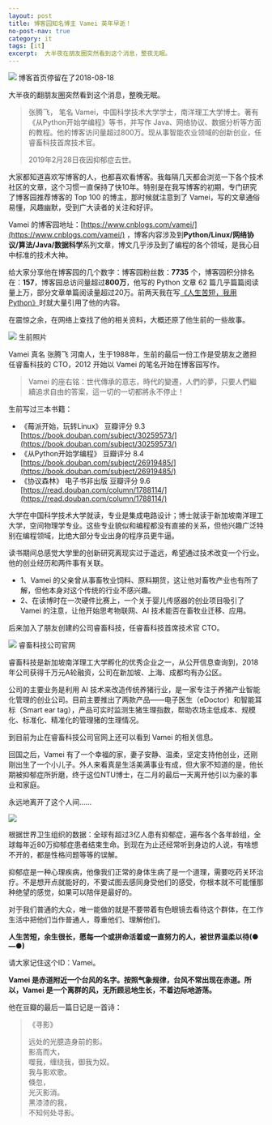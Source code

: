 ```yaml
---
layout: post
title: 博客园知名博主 Vamei 英年早逝！
no-post-nav: true
category: it
tags: [it]
excerpt:  大半夜在朋友圈突然看到这个消息，整夜无眠。
---
```


![](http://www.ityouknow.com/assets/images/2019/life/Vamei4.png)
博客首页停留在了2018-08-18

大半夜的翻朋友圈突然看到这个消息，整晚无眠。

> 张腾飞， 笔名 Vamei，中国科学技术大学学士，南洋理工大学博士。著有《从Python开始学编程》等书，并写作 Java、网络协议、数据分析等方面的教程。他的博客访问量超过800万。现从事智能农业领域的创新创业，任睿畜科技首席技术官。
> 
> 2019年2月28日夜因抑郁症去世。

大家都知道喜欢写博客的人，也都喜欢看博客。我每隔几天都会浏览一下各个技术社区的文章，这个习惯一直保持了快10年。特别是在我写博客的初期，专门研究了博客园推荐博客的 Top 100 的博主，那时候就注意到了  Vamei，写的文章通俗易懂，风趣幽默，受到广大读者的关注和好评。

Vamei 的博客园地址：[https://www.cnblogs.com/vamei/](https://www.cnblogs.com/vamei/) ，博客内容涉及到**Python/Linux/网络协议/算法/Java/数据科学**系列文章，博文几乎涉及到了编程的各个领域，是我心目中标准的技术大神。

给大家分享他在博客园的几个数字：博客园粉丝数：**7735** 个，博客园积分排名在：**157**，博客园总访问量超过**800万**，他写的 Python 文章 62 篇几乎篇篇阅读量上万，部分文章单篇阅读量超过20万。前两天我在写[《人生苦短，我用 Python》](http://www.ityouknow.com/python/2019/02/21/python-history.html)时就大量引用了他的内容。

在震惊之余，在网络上查找了他的相关资料，大概还原了他生前的一些故事。

![](http://www.ityouknow.com/assets/images/2019/life/Vamei1.png)
生前照片

Vamei 真名 张腾飞 河南人，生于1988年，生前的最后一份工作是受朋友之邀担任睿畜科技的 CTO，2012 开始以 Vamei 的笔名开始在博客园写作。

> Vamei 的座右铭：世代傳承的意志，時代的變遷，人們的夢，只要人們繼續追求自由的答案，這一切的一切都將永不停止！ 

生前写过三本书籍：

- 《莓派开始，玩转Linux》 豆瓣评分 9.3  [https://book.douban.com/subject/30259573/](https://book.douban.com/subject/30259573/)
- 《从Python开始学编程》  豆瓣评分 8.4  [https://book.douban.com/subject/26919485/](https://book.douban.com/subject/26919485/)
- 《协议森林》 电子书非出版 豆瓣评分 9.6 [https://read.douban.com/column/1788114/](https://read.douban.com/column/1788114/)  

大学在中国科学技术大学就读，专业是集成电路设计；博士就读于新加坡南洋理工大学，空间物理学专业。这些专业貌似和编程都没有直接的关系，但他兴趣广泛特别在编程领域，比绝大部分专业出身的程序员更牛逼。

读书期间总感觉大学里的创新研究离现实过于遥远，希望通过技术改变一个行业。他的创业经历和两件事有关联。

- 1、Vamei 的父亲曾从事畜牧业饲料、原料期货，这让他对畜牧产业也有所了解，但他本身对这个传统的行业不感兴趣。
- 2、在读博时在一次硬件比赛上，一个关于婴儿传感器的创业项目吸引了 Vamei 的注意，让他开始思考物联网、AI 技术能否在畜牧业迁移、应用。

后来加入了朋友创建的公司睿畜科技，任睿畜科技首席技术官 CTO。


![](http://www.ityouknow.com/assets/images/2019/life/Vamei2.png)
睿畜科技公司官网

睿畜科技是新加坡南洋理工大学孵化的优秀企业之一，从公开信息查询到，2018年公司获得千万元A轮融资，公司在新加坡、上海、成都均有办公区。

公司的主要业务是利用 AI 技术来改造传统养猪行业，是一家专注于养猪产业智能化管理的创业公司。目前主要推出了两款产品——电子医生（eDoctor）和智能耳标（Smart ear tag），产品可实时监测生猪生理指数，帮助农场主低成本、规模化、标准化、精准化的管理猪的生理情况。

到目前为止在睿畜科技公司官网上还可以看到 Vamei  的相关信息。

回国之后，Vamei 有了一个幸福的家，妻子安静、温柔，坚定支持他创业，还刚刚出生了一个小儿子。外人来看真是生活美满事业有成，但大家不知道的是，他长期被抑郁症所折磨，终于这位NTU博士，在二月的最后一天离开他引以为豪的事业和家庭。

永远地离开了这个人间……

![](http://www.ityouknow.com/assets/images/2019/life/Vamei3.png)

根据世界卫生组织的数据：全球有超过3亿人患有抑郁症，遍布各个各年龄组，全球每年近80万抑郁症患者结束生命。到现在为止还经常听到身边的人说，有啥想不开的，都是性格问题等等的误解。

抑郁症是一种心理疾病，他像我们正常的身体生病了是一个道理，需要吃药关环治疗。不是想开点就能好的，不要试图去感同身受他们的感受，你根本就不可能懂那种绝望的感觉，如果可以陪伴是最好的。

对于我们普通的大众，唯一能做的就是不要带着有色眼镜去看待这个群体，在工作生活中把他们当作普通人，尊重他们、理解他们。

**人生苦短，余生很长，愿每一个或拼命活着或一直努力的人，被世界温柔以待(●—●)**

请大家记住这个ID：Vamei。

**Vamei 是赤道附近一个台风的名字。按照气象规律，台风不常出现在赤道。所以，Vamei 是一个离群的风，无所顾忌地生长，不着边际地游荡。**


他在豆瓣的最后一篇日记是一首诗：

> 《寻影》
> 
> 远处的光臆造身前的影。  
> 影高而大，  
> 噬我，缠绕我，御我为奴。  
> 我与影欢歌。  
> 倏忽，  
> 光灭影消。  
> 黑漆漆的我，  
> 不知何处寻影。  